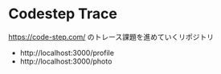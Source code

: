 # Codestep Trace

https://code-step.com/ のトレース課題を進めていくリポジトリ

- http://localhost:3000/profile
- http://localhost:3000/photo
